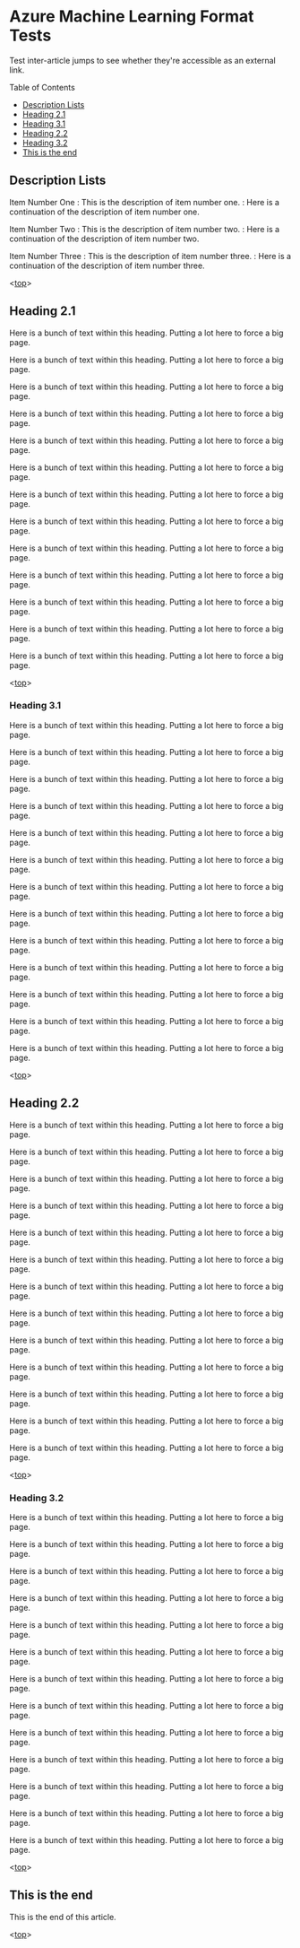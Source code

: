 <properties title="Azure Machine Learning Format Tests" pageTitle="Machine Learning Format Tests | Azure" description="Test document to try out MD formatting." metaKeywords="" services="machine-learning" solutions="" documentationCenter="" authors="garye" manager="paulettm" editor="cgronlun"  videoId="" scriptId="" />

<tags ms.service="machine-learning" ms.workload="data-services" ms.tgt_pltfrm="na" ms.devlang="na" ms.topic="article" ms.date="10/15/2014" ms.author="garye" />


# Azure Machine Learning Format Tests

[top]: #azure-machine-learning-format-tests

Test inter-article jumps to see whether they're accessible as an external link.

Table of Contents

- [Description Lists]
- [Heading 2.1]
- [Heading 3.1]
- [Heading 2.2]
- [Heading 3.2]
- [This is the end]

[Description Lists]: #description-lists
[Heading 2.1]: #heading-2.1
[Heading 3.1]: #heading-3.1
[Heading 2.2]: #heading-2.2
[Heading 3.2]: #heading-3.2
[This is the end]: #this-is-the-end


## Description Lists

Item Number One
: This is the description of item number one.
: Here is a continuation of the description of item number one.

Item Number Two
: This is the description of item number two.
: Here is a continuation of the description of item number two.

Item Number Three
: This is the description of item number three.
: Here is a continuation of the description of item number three.

<[top]>

## Heading 2.1

Here is a bunch of text within this heading. Putting a lot here to force a big page.

Here is a bunch of text within this heading. Putting a lot here to force a big page.

Here is a bunch of text within this heading. Putting a lot here to force a big page.

Here is a bunch of text within this heading. Putting a lot here to force a big page.

Here is a bunch of text within this heading. Putting a lot here to force a big page.

Here is a bunch of text within this heading. Putting a lot here to force a big page.

Here is a bunch of text within this heading. Putting a lot here to force a big page.

Here is a bunch of text within this heading. Putting a lot here to force a big page.

Here is a bunch of text within this heading. Putting a lot here to force a big page.

Here is a bunch of text within this heading. Putting a lot here to force a big page.

Here is a bunch of text within this heading. Putting a lot here to force a big page.

Here is a bunch of text within this heading. Putting a lot here to force a big page.

Here is a bunch of text within this heading. Putting a lot here to force a big page.

<[top]>

### Heading 3.1

Here is a bunch of text within this heading. Putting a lot here to force a big page.

Here is a bunch of text within this heading. Putting a lot here to force a big page.

Here is a bunch of text within this heading. Putting a lot here to force a big page.

Here is a bunch of text within this heading. Putting a lot here to force a big page.

Here is a bunch of text within this heading. Putting a lot here to force a big page.

Here is a bunch of text within this heading. Putting a lot here to force a big page.

Here is a bunch of text within this heading. Putting a lot here to force a big page.

Here is a bunch of text within this heading. Putting a lot here to force a big page.

Here is a bunch of text within this heading. Putting a lot here to force a big page.

Here is a bunch of text within this heading. Putting a lot here to force a big page.

Here is a bunch of text within this heading. Putting a lot here to force a big page.

Here is a bunch of text within this heading. Putting a lot here to force a big page.

Here is a bunch of text within this heading. Putting a lot here to force a big page.

<[top]>

## Heading 2.2

Here is a bunch of text within this heading. Putting a lot here to force a big page.

Here is a bunch of text within this heading. Putting a lot here to force a big page.

Here is a bunch of text within this heading. Putting a lot here to force a big page.

Here is a bunch of text within this heading. Putting a lot here to force a big page.

Here is a bunch of text within this heading. Putting a lot here to force a big page.

Here is a bunch of text within this heading. Putting a lot here to force a big page.

Here is a bunch of text within this heading. Putting a lot here to force a big page.

Here is a bunch of text within this heading. Putting a lot here to force a big page.

Here is a bunch of text within this heading. Putting a lot here to force a big page.

Here is a bunch of text within this heading. Putting a lot here to force a big page.

Here is a bunch of text within this heading. Putting a lot here to force a big page.

Here is a bunch of text within this heading. Putting a lot here to force a big page.

Here is a bunch of text within this heading. Putting a lot here to force a big page.

<[top]>

### Heading 3.2

Here is a bunch of text within this heading. Putting a lot here to force a big page.

Here is a bunch of text within this heading. Putting a lot here to force a big page.

Here is a bunch of text within this heading. Putting a lot here to force a big page.

Here is a bunch of text within this heading. Putting a lot here to force a big page.

Here is a bunch of text within this heading. Putting a lot here to force a big page.

Here is a bunch of text within this heading. Putting a lot here to force a big page.

Here is a bunch of text within this heading. Putting a lot here to force a big page.

Here is a bunch of text within this heading. Putting a lot here to force a big page.

Here is a bunch of text within this heading. Putting a lot here to force a big page.

Here is a bunch of text within this heading. Putting a lot here to force a big page.

Here is a bunch of text within this heading. Putting a lot here to force a big page.

Here is a bunch of text within this heading. Putting a lot here to force a big page.

Here is a bunch of text within this heading. Putting a lot here to force a big page.

<[top]>

## This is the end

This is the end of this article.

<[top]>
